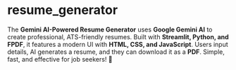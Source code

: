 # resume_generator
The **Gemini AI-Powered Resume Generator** uses **Google Gemini AI** to create professional, ATS-friendly resumes. Built with **Streamlit, Python, and FPDF**, it features a modern UI with **HTML, CSS, and JavaScript**. Users input details, AI generates a resume, and they can download it as a **PDF**. Simple, fast, and effective for job seekers! 🚀
